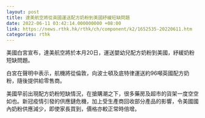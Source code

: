 ```yaml
---
layout: post
title: 達美航空將從英國運送配方奶粉到美國紓緩短缺問題
date: 2022-06-11 03:42:14.000000000 +08:00
link: https://news.rthk.hk/rthk/ch/component/k2/1652535-20220611.htm
categories: rthk
---
```


美國白宮宣布，達美航空將於本月20日，運送嬰幼兒配方奶粉到美國，紓緩奶粉短缺問題。

白宮在聲明中表示，航機將從倫敦，向波士頓及底特律運送約96噸英國配方奶粉，隨後提供給零售商。

美國早前出現配方奶粉短缺情況，在搶購潮之下，很多藥房及超市的貨架一度空空如也。新冠疫情引發的供應鏈危機，加上受生產商回收部分產品的影響，令美國國內奶粉供應減少，即使家長買到，價格亦較正常時倍增。

